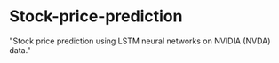 # Stock-price-prediction
"Stock price prediction using LSTM neural networks on NVIDIA (NVDA) data."
